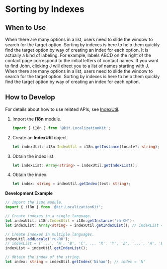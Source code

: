 # Sorting by Indexes

## When to Use

When there are many options in a list, users need to slide the window to search for the target option. Sorting by indexes is here to help them quickly find the target option by way of creating an index for each option. It is actually a kind of labeling. For example, labels ABCD on the right of the contact page correspond to the initial letters of contact names. If you want to find John, clicking J will direct you to a list of names starting with J. When there are many options in a list, users need to slide the window to search for the target option. Sorting by indexes is here to help them quickly find the target option by way of creating an index for each option.

## How to Develop

For details about how to use related APIs, see [IndexUtil](../reference/apis-localization-kit/js-apis-i18n.md#indexutil8).

1. Import the **i18n** module.
   ```ts
   import { i18n } from '@kit.LocalizationKit';
   ```

2. Create an **IndexUtil** object.
   ```ts
   let indexUtil: i18n.IndexUtil = i18n.getInstance(locale?: string); // locale is a string that indicates the locale ID. The default value is the current system locale ID.
   ```

3. Obtain the index list.
   ```ts
   let indexList: Array<string> = indexUtil.getIndexList();
   ```

4. Obtain the index.
   ```ts
   let index: string = indexUtil.getIndex(text: string);
   ```

**Development Example**

```ts
// Import the i18n module.
import { i18n } from '@kit.LocalizationKit';

// Create indexes in a single language.
let indexUtil: i18n.IndexUtil = i18n.getInstance('zh-CN');
let indexList: Array<string> = indexUtil.getIndexList(); // indexList = ['...', 'A', 'B', 'C', ... 'X', 'Y', 'Z', '...']

// Create indexes in multiple languages.
indexUtil.addLocale('ru-RU');
// indexList = ['...', 'A', 'B', 'C', ... 'X', 'Y', 'Z', '...', 'А', 'Б', 'В', ... 'Э', 'Ю', 'Я', '...']
indexList = indexUtil.getIndexList(); 

// Obtain the index of the string.
let index: string = indexUtil.getIndex('Nihao'); // index = 'N'
```
